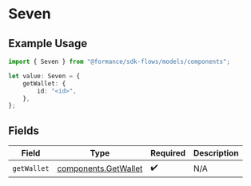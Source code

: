 # Seven

## Example Usage

```typescript
import { Seven } from "@formance/sdk-flows/models/components";

let value: Seven = {
    getWallet: {
        id: "<id>",
    },
};
```

## Fields

| Field                                                        | Type                                                         | Required                                                     | Description                                                  |
| ------------------------------------------------------------ | ------------------------------------------------------------ | ------------------------------------------------------------ | ------------------------------------------------------------ |
| `getWallet`                                                  | [components.GetWallet](../../models/components/getwallet.md) | :heavy_check_mark:                                           | N/A                                                          |